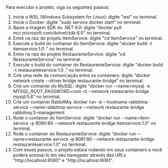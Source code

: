 Para executar o projeto, siga os seguintes passos:

1. Inicie o WSL (Windows Subsystem for Linux): digite "wsl" no terminal.
2. Inicie o Docker: digite "sudo service docker start" no terminal.
3. Baixe a imagem SDK do .NET 6.0: digite "docker pull mcr.microsoft.com/dotnet/sdk:6.0" no terminal.
4. Entre na raiz do projeto ItemService: digite "cd ItemService" no terminal.
5. Execute o build do container do ItemService: digite "docker build -t itemservice:1.0 ." no terminal.
6. Entre na raiz do projeto RestauranteService: digite "cd RestauranteService" no terminal.
7. Execute o build do container do RestauranteService: digite "docker build -t restauranteservice:1.0 ." no terminal.
8. Crie uma rede de comunicação entre os containers: digite "docker network create --driver bridge restaurante-bridge" no terminal.
9. Crie um container do MySQL: digite "docker run --name=mysql -e MYSQL_ROOT_PASSWORD=root -d --network restaurante-bridge mysql:5.6" no terminal.
10. Crie um container RabbitMq: docker run -d --hostname rabbitmq-service --name rabbitmq-service --network restaurante-bridge rabbitmq:3-management
11. Rode o container do ItemService: digite "docker run --name=item-service -p 8080:80 --network restaurante-bridge itemservice:1.0" no terminal.
12. Rode o container do RestauranteService: digite "docker run --name=restaurante-service -p 8081:80 --network restaurante-bridge restauranteservice:1.0" no terminal.
13. Com esses passos, o projeto estará rodando em seus containers e você poderá acessá-lo em seu navegador através das URLs "http://localhost:8080" e "http://localhost:8081".

